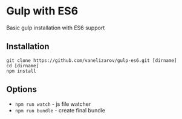 # Gulp with ES6
Basic gulp installation with ES6 support

## Installation
```
git clone https://github.com/vanelizarov/gulp-es6.git [dirname]
cd [dirname]
npm install
```

## Options
* `npm run watch` - js file watcher
* `npm run bundle` - create final bundle